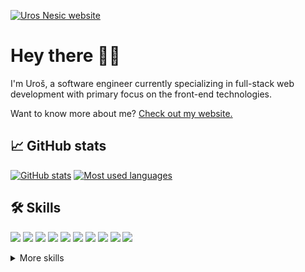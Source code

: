 [![Uros Nesic website](https://github.com/unesic/unesic-io/raw/release/static/thumbnail.png)](https://unesic.io)

# Hey there 👋🏻

I'm Uroš, a software engineer currently specializing in full-stack web development with primary focus on the front-end technologies.

Want to know more about me? [Check out my website.](https://unesic.io)


## 📈 GitHub stats

[![GitHub stats](https://github-readme-stats.vercel.app/api?username=unesic&show_icons=true&count_private=true&bg_color=121721&title_color=00EAD0&icon_color=00EAD0&text_color=BAC6DE&border_color=00EAD0&hide_border=true)](https://github.com/anuraghazra/github-readme-stats)
[![Most used languages](https://github-readme-stats.vercel.app/api/top-langs/?username=unesic&hide=css&langs_count=4&layout=compact&bg_color=121721&title_color=E9EFFB&text_color=BAC6DE&border_color=00EAD0&hide_border=true)](https://github.com/anuraghazra/github-readme-stats)


## 🛠 Skills

![](https://img.shields.io/badge/Code-JavaScript-informational?style=flat&logo=JavaScript&logoColor=00EAD0&labelColor=121721&color=1F2C47)
![](https://img.shields.io/badge/Code-TypeScript-informational?style=flat&logo=TypeScript&logoColor=00EAD0&labelColor=121721&color=1F2C47)
![](https://img.shields.io/badge/Code-React-informational?style=flat&logo=react&logoColor=00EAD0&labelColor=121721&color=1F2C47)
![](https://img.shields.io/badge/Code-Redux-informational?style=flat&logo=Redux&logoColor=00EAD0&labelColor=121721&color=1F2C47)
![](https://img.shields.io/badge/Code-Gatsby-informational?style=flat&logo=gatsby&logoColor=00EAD0&labelColor=121721&color=1F2C47)
![](https://img.shields.io/badge/Code-Node.js-informational?style=flat&logo=Node.js&logoColor=00EAD0&labelColor=121721&color=1F2C47)
![](https://img.shields.io/badge/Code-Express.js-informational?style=flat&logo=Express&logoColor=00EAD0&labelColor=121721&color=1F2C47)
![](https://img.shields.io/badge/Code-GraphQL-informational?style=flat&logo=GraphQL&logoColor=00EAD0&labelColor=121721&color=1F2C47)
![](https://img.shields.io/badge/Code-MongoDB-informational?style=flat&logo=MongoDB&logoColor=00EAD0&labelColor=121721&color=1F2C47)
![](https://img.shields.io/badge/Code-WordPress-informational?style=flat&logo=WordPress&logoColor=00EAD0&labelColor=121721&color=1F2C47)

<details>
  <summary>More skills</summary>
  <br />

![](https://img.shields.io/badge/Style-CSS-informational?style=flat&logo=css3&logoColor=00EAD0&labelColor=121721&color=1F2C47)
![](https://img.shields.io/badge/Style-Tailwind-informational?style=flat&logo=Tailwind-CSS&logoColor=00EAD0&labelColor=121721&color=1F2C47)
![](https://img.shields.io/badge/Style-Sass-informational?style=flat&logo=Sass&logoColor=00EAD0&labelColor=121721&color=1F2C47)

![](https://img.shields.io/badge/Tools-git-informational?style=flat&logo=git&logoColor=00EAD0&labelColor=121721&color=1F2C47)
![](https://img.shields.io/badge/Tools-NPM-informational?style=flat&logo=data:image/png;base64,iVBORw0KGgoAAAANSUhEUgAAABgAAAAYCAYAAADgdz34AAAACXBIWXMAAAsSAAALEgHS3X78AAAAlklEQVRIiWNkeHVBgIGB4QADA4M+A3XBRQYGBgeQBRdoYDgMXARZ8J9GhoMBEy0Np4sFLDjEFzIwMDwg0SwFBgaGeGItWPBfVP8AKaYzvr7ogM2CAQsinADqUhj48F9U/wJVLWBgYNiPxD4Iykz4FA/9ZDroLSCYlEeDaARYMFrhEGUBqPanFbgIsgBUGtLCkosMDAwOAIHYHz4nQfcYAAAAAElFTkSuQmCC&logoColor=00EAD0&labelColor=121721&color=1F2C47)
![](https://img.shields.io/badge/Tools-Heroku-informational?style=flat&logo=heroku&logoColor=00EAD0&labelColor=121721&color=1F2C47)
![](https://img.shields.io/badge/Tools-Netlify-informational?style=flat&logo=netlify&logoColor=00EAD0&labelColor=121721&color=1F2C47)
![](https://img.shields.io/badge/Tools-Postman-informational?style=flat&logo=Postman&logoColor=00EAD0&labelColor=121721&color=1F2C47)
![](https://img.shields.io/badge/Tools-Photoshop-informational?style=flat&logo=Adobe-Photoshop&logoColor=00EAD0&labelColor=121721&color=1F2C47)
![](https://img.shields.io/badge/Tools-Illustrator-informational?style=flat&logo=Adobe-Illustrator&logoColor=00EAD0&labelColor=121721&color=1F2C47)
</details>
